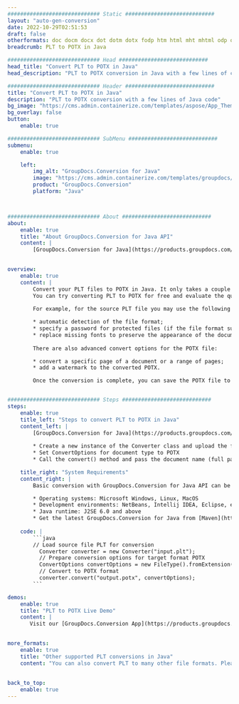 ```yaml
---
############################# Static ############################
layout: "auto-gen-conversion"
date: 2022-10-29T02:51:53
draft: false
otherformats: doc docm docx dot dotm dotx fodp htm html mht mhtml odp odt otp pot potm potx pps ppsm ppsx ppt pptm pptx rtf
breadcrumb: PLT to POTX in Java

############################# Head ############################
head_title: "Convert PLT to POTX in Java"
head_description: "PLT to POTX conversion in Java with a few lines of code. Convert over 160 file formats using the GroupDocs document conversion API for Java"

############################# Header ############################
title: "Convert PLT to POTX in Java"
description: "PLT to POTX conversion with a few lines of Java code"
bg_image: "https://cms.admin.containerize.com/templates/aspose/App_Themes/V3/images/bg/header1.png"
bg_overlay: false
button:
    enable: true

############################# SubMenu ############################
submenu:
    enable: true

    left:
        img_alt: "GroupDocs.Conversion for Java"
        image: "https://cms.admin.containerize.com/templates/groupdocs/images/product-logos/90x90-noborder/groupdocs-conversion-java.png"
        product: "GroupDocs.Conversion"
        platform: "Java"



############################# About ############################
about:
    enable: true
    title: "About GroupDocs.Conversion for Java API"
    content: |
        [GroupDocs.Conversion for Java](https://products.groupdocs.com/conversion/java/) is an advanced file format conversion API for converting between popular image and document formats such as Microsoft Office, OpenDocument, PDF, HTML, email, CAD. and much more with just a few lines of code. The native API automatically detects the formats of the original documents and offers many options for customizing the converted documents. Along with the function of extracting information from a document, it also supports caching of the conversion results to the local disk by default. However, any type of cache storage can be supported by implementing the appropriate interfaces - Amazon S3, Dropbox, Google Drive, Windows Azure, Reddis, or any others.
    

overview:
    enable: true
    content: |
        Convert your PLT files to POTX in Java. It only takes a couple of lines of Java code on any platform of your choice, such as Windows, Linux, macOS.
        You can try converting PLT to POTX for free and evaluate the quality of the conversion results. Along with simple file conversion scripts, you can try more sophisticated options for loading the PLT source file and storing the POTX output. 
        
        For example, for the source PLT file you may use the following load options:

        * automatic detection of the file format;
        * specify a password for protected files (if the file format supports it);
        * replace missing fonts to preserve the appearance of the document.
        
        There are also advanced convert options for the POTX file:

        * convert a specific page of a document or a range of pages;
        * add a watermark to the converted POTX.

        Once the conversion is complete, you can save the POTX file to your local file path or to any third party storage such as FTP, Amazon S3, Google Drive, Dropbox etc. Please note - to convert PLT to POTX, you do not need to install any additional software, such as MS Office, Open Office, Adobe Acrobat Reader etc.


############################# Steps ############################
steps:
    enable: true
    title_left: "Steps to convert PLT to POTX in Java"
    content_left: |
        [GroupDocs.Conversion for Java](https://products.groupdocs.com/conversion/java/) allows developers to easily convert PLT file to POTX with a few lines of code.
        
        * Create a new instance of the Converter class and upload the file PLT with the full path
        * Set ConvertOptions for document type to POTX
        * Call the convert() method and pass the document name (full path) and format (POTX) as a parameter

    title_right: "System Requirements"
    content_right: |
        Basic conversion with GroupDocs.Conversion for Java API can be done with just a few lines of code. Our APIs are supported on all major platforms and operating systems. Before executing the code below, make sure you have the following prerequisites installed on your system.

        * Operating systems: Microsoft Windows, Linux, MacOS
        * Development environments: NetBeans, Intellij IDEA, Eclipse, etc.
        * Java runtime: J2SE 6.0 and above
        * Get the latest GroupDocs.Conversion for Java from [Maven](https://repository.groupdocs.com/webapp/#/artifacts/browse/tree/General/repo/com/groupdocs/groupdocs-conversion)
         
    code: |
        ```java    
        // Load source file PLT for conversion
          Converter converter = new Converter("input.plt");
          // Prepare conversion options for target format POTX
          ConvertOptions convertOptions = new FileType().fromExtension("potx").getConvertOptions();
          // Convert to POTX format
          converter.convert("output.potx", convertOptions);
        ```

demos:
    enable: true
    title: "PLT to POTX Live Demo"
    content: |
       Visit our [GroupDocs.Conversion App](https://products.groupdocs.app/conversion/family) website and try PLT to POTX conversion now. The free demo has the following benefits
          

more_formats:
    enable: true
    title: "Other supported PLT conversions in Java"
    content: "You can also convert PLT to many other file formats. Please see the list below."
       
       
back_to_top:
    enable: true
---
```

